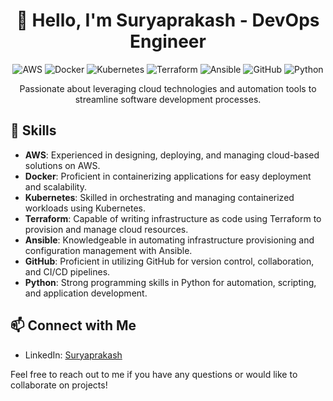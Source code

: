 <h1 align="center">👋 Hello, I'm Suryaprakash - DevOps Engineer</h1>

<p align="center">
  <img src="https://img.shields.io/badge/AWS-%23FF9900.svg?&style=flat-square&logo=amazon-aws&logoColor=white" alt="AWS">
  <img src="https://img.shields.io/badge/Docker-%232496ED.svg?&style=flat-square&logo=docker&logoColor=white" alt="Docker">
  <img src="https://img.shields.io/badge/Kubernetes-%23326ce5.svg?&style=flat-square&logo=kubernetes&logoColor=white" alt="Kubernetes">
  <img src="https://img.shields.io/badge/Terraform-%23623CE4.svg?&style=flat-square&logo=terraform&logoColor=white" alt="Terraform">
  <img src="https://img.shields.io/badge/Ansible-%231A1918.svg?&style=flat-square&logo=ansible&logoColor=white" alt="Ansible">
  <img src="https://img.shields.io/badge/GitHub-%23181717.svg?&style=flat-square&logo=github&logoColor=white" alt="GitHub">
  <img src="https://img.shields.io/badge/Python-%233776AB.svg?&style=flat-square&logo=python&logoColor=white" alt="Python">
</p>

<p align="center">Passionate about leveraging cloud technologies and automation tools to streamline software development processes.</p>

## 🚀 Skills

- **AWS**: Experienced in designing, deploying, and managing cloud-based solutions on AWS.
- **Docker**: Proficient in containerizing applications for easy deployment and scalability.
- **Kubernetes**: Skilled in orchestrating and managing containerized workloads using Kubernetes.
- **Terraform**: Capable of writing infrastructure as code using Terraform to provision and manage cloud resources.
- **Ansible**: Knowledgeable in automating infrastructure provisioning and configuration management with Ansible.
- **GitHub**: Proficient in utilizing GitHub for version control, collaboration, and CI/CD pipelines.
- **Python**: Strong programming skills in Python for automation, scripting, and application development.

## 📫 Connect with Me

- LinkedIn: [Suryaprakash](https://www.linkedin.com/in/suryaprakash-r/)

Feel free to reach out to me if you have any questions or would like to collaborate on projects!
